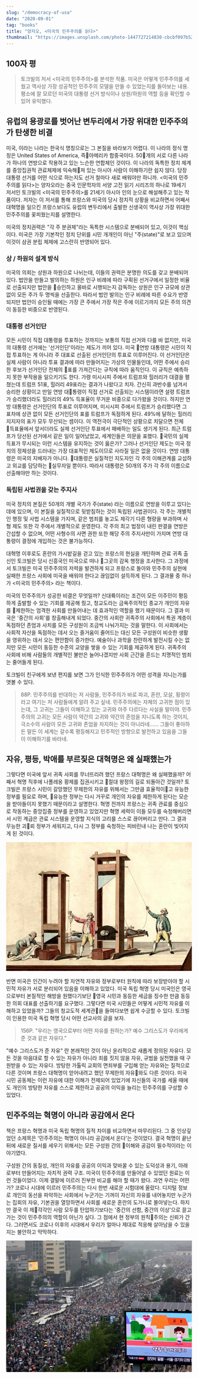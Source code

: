 ```yaml
---
slug: "/democracy-of-usa"
date: "2020-09-01"
tag: "books"
title: "양자오, <미국의 민주주의를 읽다>"
thumbnail: "https://images.unsplash.com/photo-1447727214830-cbcbf097b52c?q=80&w=2000"
---
```


## 100자 평

> 토크빌의 저서 <미국의 민주주의>를 분석한 작품. 미국은 어떻게 민주주의를 세웠고 역사상 가장 성공적인 민주주의 모델을 만들 수 있었는지를 돌아보는 내용. 평소에 잘 모르던 미국의 대통령 선거 방식이나 상원/하원의 역할 등을 확인할 수 있어 유익했다.

## 유럽의 용광로를 벗어난 변두리에서 가장 위대한 민주주의가 탄생한 비결

미국, 이라는 나라는 한국식 명칭으로는 그 본질을 바라보기 어렵다. 이 나라의 정식 명칭은 United States of America, 즉아메리카 합중국이다. 50개의 서로 다른 나라가 하나의 연방으로 작용하고 있는 느슨한 연합체인 것이다. 이 나라의 독특한 정치 체계를 중앙집권적 관료체제에 익숙해져 있는 아시아 사람이 이해하기란 쉽지 않다. 당장 대통령 선거를 어떤 식으로 하는지도 선거 철마다 새로 배워야만 하니까. <미국의 민주주의를 읽다>는 양자오라는 중국 인문학자의 서양 고전 읽기 시리즈의 하나로 19세기 저서인 토크빌의 <미국의 민주주의>를 21세기 아시아 인의 눈으로 해설해주고 있는 작품이다. 저자는 이 저서를 통해 프랑스와 미국의 당시 정치적 상황을 비교하면서 어째서 대혁명을 일으킨 프랑스보다도 유럽의 변두리에서 출발한 신생국이 역사상 가장 위대한 민주주의를 꽃피웠는지를 설명한다.

미국의 정치권력은 "각 주 분권제"라는 독특한 시스템으로 분배되어 있고, 이것이 핵심이다. 미국은 가장 기본적인 정치 단위를 시민 개개인이 아닌 "주(state)"로 보고 있으며 이것이 삼권 분립 체제에 고스란히 반영되어 있다.

### 상 / 하원의 설계 방식

미국의 의회는 상원과 하원으로 나뉘는데, 이들의 권력은 분명한 의도를 갖고 분배되어 있다. 법안을 만들고 발의하는 하원은 인구 비례에 따라 구획된 선거구에서 일정한 비율로 선출되지만 법안을 승인하고 올바로 시행되는지 감독하는 상원은 인구 규모에 상관 없이 모든 주가 두 명씩을 선출한다. 따라서 법안 발의는 인구 비례에 따른 수요가 반영되지만 법안이 승인될 때에는 가장 큰 주에서 가장 작은 주에 이르기까지 모든 주의 의견이 동등한 비중으로 반영된다.

### 대통령 선거인단

모든 시민이 직접 대통령을 투표하는 것까지는 보통의 직접 선거와 다를 바 없지만, 미국의 대통령 선거에는 '선거인단'이라는 제도가 끼어 있다. 미국 연방 대통령은 시민이 직접 투표하는 게 아니라 주 대표로 선출된 선거인단의 투표로 이루어진다. 이 선거인단은 실제 사람이 아니라 투표 결과에 따라 만들어지는 가상의 인물들인데, 어떤 주에서 승리한 후보가 선거인단 전체의 표를 가져간다는 규칙에 따라 움직인다. 이 규칙은 예측하지 못한 부작용을 일으키기도 한다. 가령 미시시피 주에서 트럼프와 힐러리가 대결을 펼쳤는데 트럼프 51표, 힐러리 49표라는 결과가 나왔다고 치자. 간신히 과반수를 넘겨서 승리한 상황이고 만일 연방 대통령이 직접 선거로 선출되는 시스템이라면 설령 트럼프가 승리했더라도 힐러리의 49% 득표율이 무거운 비중으로 다가왔을 것이다. 하지만 연방 대통령은 선거인단의 투표로 이루어지며, 미시시피 주에서 트럼프가 승리했다면 그 표차에 상관 없이 모든 선거인단의 표를 트럼프가 독점하게 된다. 49%에 달하는 힐러리 지지자의 표가 모두 무산되는 셈이다. 이 역전극이 극단적인 상황으로 치달으면 전체 득표율에서 앞서더라도 실제 선거인단 투표에서 패배하는 일도 생기게 된다. 최근 트럼프가 당선된 선거에서 같은 일이 일어났었고, 세계인들은 의문을 표했다. 국민의 실제 득표가 무시되는 이런 시스템을 유지하는 것이 옳은가? 그러나 선거인단 제도는 미국 정치의 정체성을 드러내는 가장 대표적인 제도이므로 사라질 일은 없을 것이다. 연방 대통령은 미국의 지배자가 아니다. 대통령은 실질적인 지도자인 각 주의 이해관계를 교섭하고 외교를 담당하는 실무자일 뿐이다. 따라서 대통령은 50개의 주가 각 주의 이름으로 선출해야만 하는 것이다.

### 독립된 사법권을 갖는 주지사

미국 정치의 본질은 50개의 개별 국가가 주(state) 라는 이름으로 연방을 이루고 있다는 데에 있으며, 이 본질을 실질적으로 뒷받침하는 것이 독립된 사법권이다. 각 주는 개별적인 행정 및 사법 시스템을 가지며, 같은 범죄를 놓고도 제각기 다른 형량을 부과하며 사형 제도 또한 각 주에서 개별적으로 운영한다. 각 주의 최고 법정이 내린 판결을 연방은 간섭할 수 없으며, 어떤 사형수의 사면 권한 또한 해당 주의 주지사만이 가지며 연방 대통령이 결정에 개입하는 것은 불가능하다.

대혁명 이후로도 혼란의 가시밭길을 걷고 있는 프랑스의 현실을 개탄하며 관료 귀족 출신인 토크빌은 당시 신흥국인 미국으로 떠나 그곳의 감옥 행정을 조사한다. 그 과정에서 토크빌은 미국 민주주의의 저력을 발견하게 되고 프랑스로 돌아와 민주주의 실현에 실패한 프랑스 사회에 미국을 배워야 한다고 끊임없이 설득하게 된다. 그 결과물 중 하나가 <미국의 민주주의> 라는 책이다.

미국의 민주주의가 성공한 비결은 무엇일까?  신대륙이라는 조건이 모든 이주민이 평등하게 출발할 수 있는 기회를 제공해 줬고, 청교도라는 금욕주의적인 종교가 개인의 자유를 제한하는 엄격한 사회를 만들어내는 데 효과적인 역할을 했기 때문이다. 그 결과 미국은 '중간의 사회'를 창출해내게 되었다. 중간의 사회란 귀족주의 사회에서 특권 계층이 독점하던 존엄과 사치를 모든 구성원이 조금씩 나눠가지는 것을 말한다. 이 사회에서는 사회적 자산을 독점하는 데서 오는 즐거움이 줄어드는 대신 모든 구성원이 비슷한 생활을 영위하는 데서 오는 편안함이 증가한다. 예술이나 과학을 찬란하게 발전시킬 수는 없지만 모든 시민이 동등한 수준의 교양을 쌓을 수 있는 기회를 제공하게 된다. 귀족주의 사회에 비해 사람들의 개별적인 불만은 늘어나겠지만 사회 근간을 흔드는 치명적인 범죄는 줄어들게 된다.

토크빌이 친구에게 보낸 편지를 보면 그가 인식한 민주주의가 어떤 성격을 지니는가를 엿볼 수 있다.

> 88P. 민주주의를 반대하는 저 사람들, 민주주의가 바로 파괴, 혼란, 모살, 횡령이라고 여기는 저 사람들에게 알려 주고 싶네. 민주주의에는 자체의 고귀한 점이 있는데, 그 고귀는 그들이 이해하고 있는 고귀와 아주 다르다는 사실을 말이야. 민주주의의 고귀는 모든 사람이 약간의 고귀와 약간의 존엄을 지니도록 하는 것이지, 극소수의 사람이 모든 고귀와 존엄을 차지하는 것이 아니라네...... 그들이 좋아하든 말든 이 세계는 갈수록 평등해지고 민주적인 방향으로 발전하고 있음을 그들이 이해하기를 바라네.

## 자유, 평등, 박애를 부르짖은 대혁명은 왜 실패했는가

그렇다면 미국에 앞서 귀족 사회를 무너뜨리려 했던 프랑스 대혁명은 왜 실패했을까? 어째서 혁명 직후에 나폴레옹 황제를 집권시키고 절대 왕정의 길로 되돌아간 것일까? 토크빌은 프랑스 시민이 갈망했던 무제한의 자유를 위해서는 그만큼 효율적이고 유능한 정부를 필요로 하며, 유능한 정부는 다시 거꾸로 개인의 자유를 제한하게 된다는 모순을 받아들이지 못했기 때문이라고 설명한다. 혁명 전까지 프랑스는 귀족 관료를 중심으로 작동하는 중앙집중 정부를 운영하고 있었지만 혁명 세력이 이들 모두를 숙청해버리면서 시민 계급은 관료 시스템을 운영할 지식의 고리를 스스로 끊어버리고 만다. 그 결과 무능한 괴뢰 정부가 세워지고, 다시 그 정부를 숙청하는 피비린내 나는 혼란이 빚어지게 된 것이다.

![democracy_01](./images/democracy_01.jpg)

반면 미국은 인간이 누려야 할 자연적 자유와 정부로부터 원칙에 따라 보장받아야 할 시민적 자유가 서로 분리되어 있음을 이해하고 있었다. 미국 독립 혁명 당시 미국인은 영국으로부터 본질적인 해방을 원했다기보단 영국 시민과 동등한 세금을 징수한 만큼 동등한 의회 대표를 선출하기를 요구했다. 그렇다면 미국 시민들은 어떻게 시민적 자유를 이해하고 있었을까? 그들의 청교도적 세계관을 들여다보면 쉽게 수긍할 수 있다. 토크빌이 인용한 미국 독립 혁명 당시 어떤 선교사의 글을 보자.

> 156P. "우리는 영국으로부터 어떤 자유를 원하는가? 예수 그리스도가 우리에게 준 것과 같은 자유다."

"예수 그리스도가 준 자유" 란 본래적인 것이 아닌 윤리적으로 새롭게 정의된 자유다. 모든 것을 마음대로 할 수 있는 자유가 아니라 죄를 짓지 않을 자유, 규범을 실천했을 때 구원받을 수 있는 자유다. 방탕한 가톨릭 교회의 면죄부를 구입해 얻는 자유와는 질적으로 다른 것이며 프랑스 대혁명이 얻어내려고 했던 무제한의 자유와도 다른 것이다. 미국 시민 공동체는 이런 자유에 대한 이해가 전제되어 있었기에 자신들의 국가를 세울 때에도 개인의 방탕한 자유를 스스로  제한하고 공공의 이익을 늘리는 민주주의를 구성할 수 있었다.

## 민주주의는 혁명이 아니라 공감에서 온다

책은 프랑스 혁명과 미국 독립 혁명의 질적 차이를 비교하면서 마무리된다. 그 중 인상깊었던 소제목은 '민주주의는 혁명이 아니라 공감에서 온다'는 것이었다. 결국 혁명이 끝난 뒤에 새로운 질서를 세우기 위해서는 모든 구성원 간의 이해와 공감이 필수적이라는 이야기였다.

구성원 간의 동질성, 개인의 자유를 공공의 이익과 맞바꿀 수 있는 도덕성과 용기, 아래로부터 만들어지는 자치적 권력 구조. 미국이 민주주의를 만들어낼 수 있었던 원료는 이런 것들이었다. 이제 결말에 이르러 진부한 비교를 해야 할 때가 왔다. 과연 우리는 어떤가? 코로나 시대에 이르러 민주주의는 다시 한번 새로운 시험대에 올랐다. 디지털 정보로 개인의 동선을 파악하는 사회에서 누군가는 기꺼이 자신의 자유를 내어놓지만 누군가는 집회의 자유, 기본권을 열망하면서 사회를 새로운 혼란의 도가니로 몰아넣는다. 하지만 결국 이 제각각인 사람 모두를 탄압하기보다는 '중간의 선함, 중간의 이상'으로 끌고 가는 것이 민주주의의 역할이 아닌가 싶다. 그 점에서 현 정부의 원칙주의는 신뢰가 간다. 그러면서도 코로나 이후의 시대에서 우리가 얼마나 제대로 적응해 살아남을 수 있을지는 불안하고 막막하다.

![democracy_02](./images/democracy_02.jpg)
